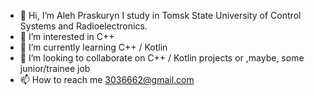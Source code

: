 - 👋 Hi, I’m Aleh Praskuryn
  I study in Tomsk State University of Control Systems and Radioelectronics.
- 👀 I’m interested in C++ 
- 🌱 I’m currently learning C++ / Kotlin
- 💞️ I’m looking to collaborate on C++ / Kotlin projects or ,maybe, some junior/trainee job
- 📫 How to reach me 3036662@gmail.com 

